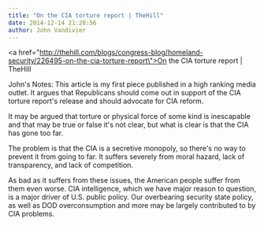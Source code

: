 ```yaml
---
title: "On the CIA torture report | TheHill"
date: 2014-12-14 21:28:56
author: John Vandivier
---
```




<a href=\"http://thehill.com/blogs/congress-blog/homeland-security/226495-on-the-cia-torture-report\">On the CIA torture report | TheHill</a>

John's Notes: This article is my first piece published in a high ranking media outlet. It argues that Republicans should come out in support of the CIA torture report's release and should advocate for CIA reform.

It may be argued that torture or physical force of some kind is inescapable and that may be true or false it's not clear, but what is clear is that the CIA has gone too far.

The problem is that the CIA is a secretive monopoly, so there's no way to prevent it from going to far. It suffers severely from moral hazard, lack of transparency, and lack of competition.

As bad as it suffers from these issues, the American people suffer from them even worse. CIA intelligence, which we have major reason to question, is a major driver of U.S. public policy. Our overbearing security state policy, as well as DOD overconsumption and more may be largely contributed to by CIA problems.